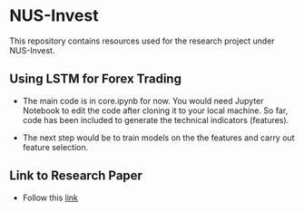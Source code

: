# NUS-Invest
This repository contains resources used for the research project under NUS-Invest.

## Using LSTM for Forex Trading
- The main code is in core.ipynb for now. You would need Jupyter Notebook to edit the code after cloning it to your local machine.
So far, code has been included to generate the technical indicators (features).

- The next step would be to train models on the the features and carry out feature selection.

## Link to Research Paper
- Follow this [link](https://docs.google.com/document/d/1QxUW3gxWQvlDrN7iF_zTMu02M4yia7U6YrCQ3BZMqls/edit)
